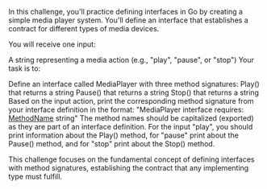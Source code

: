 In this challenge, you'll practice defining interfaces in Go by creating a simple media player system. You'll define an interface that establishes a contract for different types of media devices.

You will receive one input:

A string representing a media action (e.g., "play", "pause", or "stop")
Your task is to:

Define an interface called MediaPlayer with three method signatures:
Play() that returns a string
Pause() that returns a string
Stop() that returns a string
Based on the input action, print the corresponding method signature from your interface definition in the format: "MediaPlayer interface requires: [MethodName]() string"
The method names should be capitalized (exported) as they are part of an interface definition. For the input "play", you should print information about the Play() method, for "pause" print about the Pause() method, and for "stop" print about the Stop() method.

This challenge focuses on the fundamental concept of defining interfaces with method signatures, establishing the contract that any implementing type must fulfill.